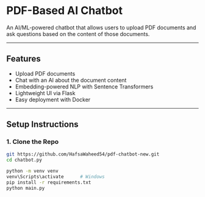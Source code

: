 # PDF-Based AI Chatbot

An AI/ML-powered chatbot that allows users to upload PDF documents and ask questions based on the content of those documents.

---

##  Features

- Upload PDF documents
- Chat with an AI about the document content
- Embedding-powered NLP with Sentence Transformers
- Lightweight UI via Flask
- Easy deployment with Docker

---

##  Setup Instructions

### 1. Clone the Repo

```bash
git https://github.com/HafsaWaheed54/pdf-chatbot-new.git
cd chatbot.py

python -m venv venv
venv\Scripts\activate      # Windows
pip install -r requirements.txt
python main.py

